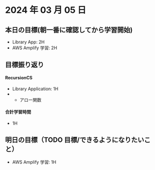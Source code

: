 # 2024 年 03 月 05 日

## 本日の目標(朝一番に確認してから学習開始)

- Library App: 2H
- AWS Amplify 学習: 2H

## 目標振り返り

#### RecursionCS

- Library Application: 1H
- - アロー関数

#### 合計学習時間

- 1H

## 明日の目標（TODO 目標/できるようになりたいこと）

- AWS Amplify 学習: 1H
